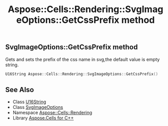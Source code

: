 ﻿---
title: Aspose::Cells::Rendering::SvgImageOptions::GetCssPrefix method
linktitle: GetCssPrefix
second_title: Aspose.Cells for C++ API Reference
description: 'Aspose::Cells::Rendering::SvgImageOptions::GetCssPrefix method. Gets and sets the prefix of the css name in svg,the default value is empty string in C++.'
type: docs
weight: 1000
url: /cpp/aspose.cells.rendering/svgimageoptions/getcssprefix/
---
## SvgImageOptions::GetCssPrefix method


Gets and sets the prefix of the css name in svg,the default value is empty string.

```cpp
U16String Aspose::Cells::Rendering::SvgImageOptions::GetCssPrefix()
```

## See Also

* Class [U16String](../../../aspose.cells/u16string/)
* Class [SvgImageOptions](../)
* Namespace [Aspose::Cells::Rendering](../../)
* Library [Aspose.Cells for C++](../../../)
